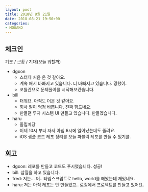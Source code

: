 ```yaml
---
layout: post
title: 2018년 8월 21일
date: 2018-08-21 19:50:00
categories:
- MOGAKO
---
```


## 체크인

기분 / 근황 / 기대(오늘 뭐할까)

* dgoon
  * 스터디 처음 온 것 같아요.
  * 계속 해서 바빠지고 있습니다. 더 바빠지고 있습니다. 망했어.
  * 코틀린으로 문제풀이를 시작해보겠습니다.
* bill
  * 더워요. 아직도 더운 것 같아요.
  * 회사 일이 엄청 바쁩니다. 진짜 힘드네요.
  * 만들던 투자 시스템 UI 만들고 있습니다. 만들겠습니다.
* haru
  * 졸립미당
  * 어제 10시 부터 자서 아침 8시에 일어났는데도 졸려요.
  * iOS 샘플 코드 레포 정리를 오늘 퍼블릭 레포를 만들 수 있기를.

## 회고

* dgoon: 레포를 만들고 코드도 푸시했습니다. 성공!
* bill: 삽질을 하고 있습니다.
* fred: 저는... 어.. 타입스크립트로 hello, world를 해봤는데 재밌네요.
* haru: 저는 아직 레포는 안 만들었고.. 로컬에서 프로젝트를 만들고 있어요.
